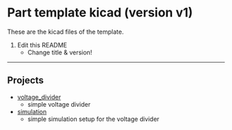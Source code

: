 <!-- Part <TITLE> kicad (version <VERSION>) -->
# Part template kicad (version v1)

<!-- SHORT DESCRIPTION -->
These are the kicad files of the template.
1. Edit this README
   - Change title & version!

---
## Projects
<!-- LIST OF PROJECTS AND THEIR FEATURES -->
- [voltage_divider](./voltage_divider/)
  - simple voltage divider
- [simulation](./simulation/)
  - simple simulation setup for the voltage divider